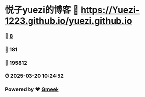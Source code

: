 # 悦子yuezi的博客 :link: https://Yuezi-1223.github.io/yuezi.github.io 
### :page_facing_up: [8](https://Yuezi-1223.github.io/yuezi.github.io/tag.html) 
### :speech_balloon: 181 
### :hibiscus: 195812 
### :alarm_clock: 2025-03-20 10:24:52 
### Powered by :heart: [Gmeek](https://github.com/Meekdai/Gmeek)
